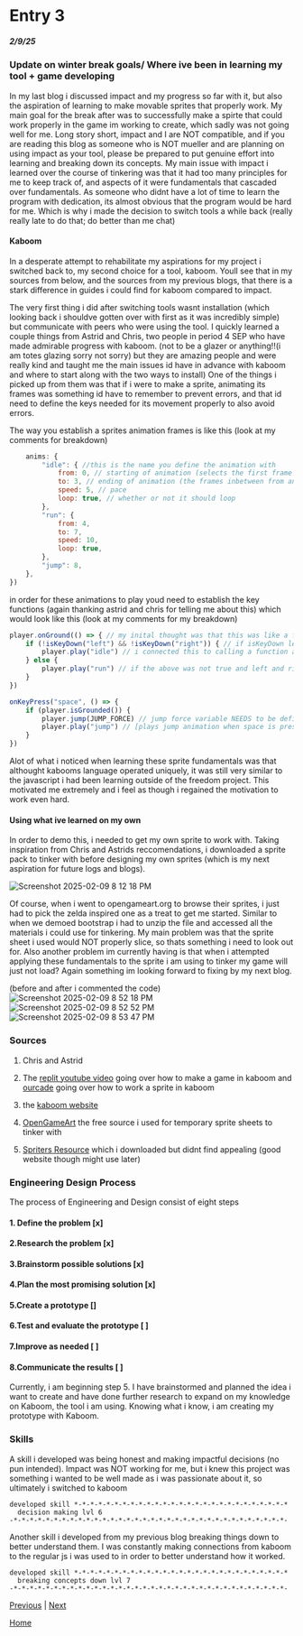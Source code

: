 # Entry 3
##### 2/9/25

### Update on winter break goals/ Where ive been in learning my tool + game developing

In my last blog i discussed impact and my progress so far with it, but also the aspiration of learning to make movable sprites that properly work. My main goal for the break after was to successfully make a spirte that could work properly in the game im working to create, which sadly was not going well for me. Long story short, impact and I are NOT compatible, and if you are reading this blog as someone who is NOT mueller and are planning on using impact as your tool, please be prepared to put genuine effort into learning and breaking down its concepts. My main issue with impact i learned over the course of tinkering was that it had too many principles for me to keep track of, and aspects of it were fundamentals that cascaded over fundamentals. As someone who didnt have a lot of time to learn the program with dedication, its almost obvious that the program would be hard for me. Which is why i made the decision to switch tools a while back (really really late to do that; do better than me chat) 

#### Kaboom

  In a desperate attempt to rehabilitate my aspirations for my project i switched back to, my second choice for a tool, kaboom. Youll see that in my sources from below, and the sources from my previous blogs, that there is a stark difference in guides i could find for kaboom compared to impact. 

  The very first thing i did after switching tools wasnt installation (which looking back i shouldve gotten over with first as it was incredibly simple) but communicate with peers who were using the tool. I quickly learned a couple things from Astrid and Chris, two people in period 4 SEP who have made admirable progress with kaboom. 
(not to be a glazer or anything!!(i am totes glazing sorry not sorry) but they are amazing people and were really kind and taught me the main issues id have in advance with kaboom and where to start along with the two ways to install)
  One of the things i picked up from them was that if i were to make a sprite, animating its frames was something id have to remember to prevent errors, and that id need to define the keys needed for its movement properly to also avoid errors. 
  
  The way you establish a sprites animation frames is like this (look at my comments for breakdown) 
```js
	anims: {
		"idle": { //this is the name you define the animation with 
			from: 0, // starting of animation (selects the first frame of the sprites img to ) 
			to: 3, // ending of animation (the frames inbetween from and to values are selected for the ending animation) 
			speed: 5, // pace
			loop: true, // whether or not it should loop 
		},
		"run": {
			from: 4,
			to: 7,
			speed: 10,
			loop: true,
		},
		"jump": 8,
	},
})
```
in order for these animations to play youd need to establish the key functions (again thanking astrid and chris for telling me about this) which would look like this (look at my comments for my breakdown) 
```js
player.onGround(() => { // my inital thought was that this was like a function with an if else statement inside so i was very happy to feel familiar with it omg lets go
	if (!isKeyDown("left") && !isKeyDown("right")) { // if isKeyDown left and right are NOT true that activates the idle animation 
		player.play("idle") // i connected this to calling a function and the parameter we made before with the animations is here
	} else {
		player.play("run") // if the above was not true and left and right were being pressed it would play this animation 
	}
})

onKeyPress("space", () => {
	if (player.isGrounded()) { 
		player.jump(JUMP_FORCE) // jump force variable NEEDS to be defined for this to be recalled pls remember this essie 
		player.play("jump") // [plays jump animation when space is pressed 
	}
})

```

Alot of what i noticed when learning these sprite fundamentals was that althought kabooms language operated uniquely, it was still very similar to the javascript i had been learning outside of the freedom project. This motivated me extremely and i feel as though i regained the motivation to work even hard. 

#### Using what ive learned on my own

In order to demo this, i needed to get my own sprite to work with. Taking inspiration from Chris and Astrids reccomendations, i downloaded a sprite pack to tinker with before designing my own sprites (which is my next aspiration for future logs and blogs).  

![Screenshot 2025-02-09 8 12 18 PM](https://github.com/user-attachments/assets/2d7ad078-a8ce-4c2c-8500-5623c6cfd41b)

Of course, when i went to opengameart.org to browse their sprites, i just had to pick the zelda inspired one as a treat to get me started. Similar to when we demoed bootstrap i had to unzip the file and accessed all the materials i could use for tinkering. My main problem was that the sprite sheet i used would NOT properly slice, so thats something i need to look out for. Also another problem im currently having is that when i attempted applying these fundamentals to the sprite i am using to tinker my game will just not load? Again something im looking forward to fixing by my next blog. 

(before and after i commented the code)
![Screenshot 2025-02-09 8 52 18 PM](https://github.com/user-attachments/assets/13940f36-bc63-44ff-8c86-b105dfcfed74)
![Screenshot 2025-02-09 8 52 52 PM](https://github.com/user-attachments/assets/713f0060-16a4-4b8e-a3aa-3901d7482dd3)
![Screenshot 2025-02-09 8 53 47 PM](https://github.com/user-attachments/assets/5cdd1308-a7a8-46d8-b4c4-60f3aceab8c0)

### Sources

1. Chris and Astrid

2. The [replit youtube video](https://www.youtube.com/watch?v=hgReGsh5xVU) going over how to make a game in kaboom and [ourcade](https://www.youtube.com/watch?v=n-q0pKGhxyw) going over how to work a sprite in kaboom

3. the [kaboom website](https://kaboomjs.com/)

4. [OpenGameArt](https://opengameart.org/content/zelda-like-tilesets-and-sprites) the free source i used for temporary sprite sheets to tinker with

5. [Spriters Resource](https://www.spriters-resource.com/nes/legendofzelda/sheet/8366/) which i downloaded but didnt find appealing (good website though might use later)

### Engineering Design Process 

The process of Engineering and Design consist of eight steps 

#### 1. Define the problem [x]
   
#### 2.Research the problem [x]

#### 3.Brainstorm possible solutions [x]

#### 4.Plan the most promising solution [x]

#### 5.Create a prototype []

#### 6.Test and evaluate the prototype [ ] 

#### 7.Improve as needed [ ]

#### 8.Communicate the results [ ]

   Currently, i am beginning step 5. I have brainstormed and planned the idea i want to create and have done further research to expand on my knowledge on Kaboom, the tool i am using. Knowing what i know, i am creating my prototype with Kaboom. 

### Skills

A skill i developed was being honest and making impactful decisions (no pun intended). Impact was NOT working for me, but i knew this project was something i wanted to be well made as i was passionate about it, so ultimately i switched to kaboom 

```
developed skill *-*-*-*-*-*-*-*-*-*-*-*-*-*-*-*-*-*-*-*-*-*-*-*-*-*-*
  decision making lvl 6
-*-*-*-*-*-*-*-*-*-*-*-*-*-*-*-*-*-*-*-*-*-*-*-*-*-*-*-*-*-*-*-*-*-*-
```

Another skill i developed from my previous blog breaking things down to better understand them. I was constantly making connections from kaboom to the regular js i was used to in order to better understand how it worked. 

```
developed skill *-*-*-*-*-*-*-*-*-*-*-*-*-*-*-*-*-*-*-*-*-*-*-*-*-*-*
  breaking concepts down lvl 7
-*-*-*-*-*-*-*-*-*-*-*-*-*-*-*-*-*-*-*-*-*-*-*-*-*-*-*-*-*-*-*-*-*-*-
```


[Previous](entry02.md) | [Next](entry04.md)

[Home](../README.md)
